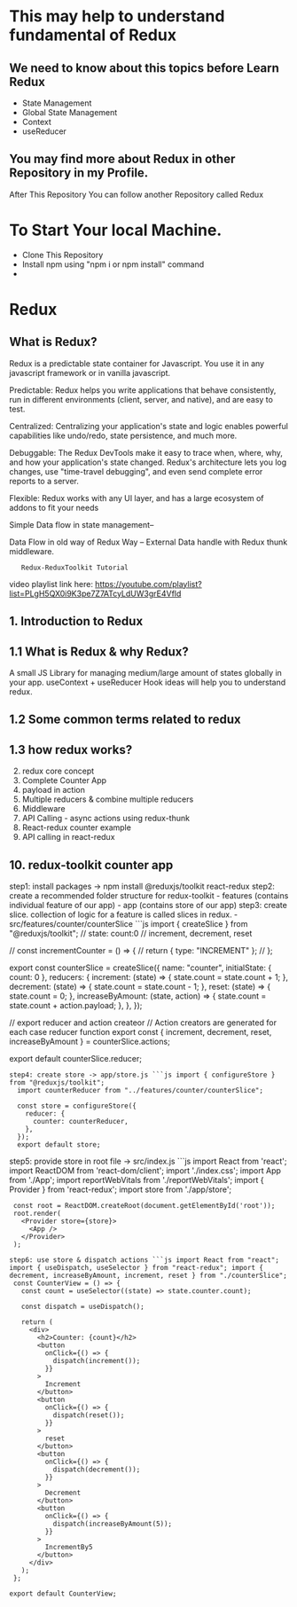 # This may help to understand fundamental of Redux
## We need to know about this topics before Learn Redux


- State Management
- Global State Management
- Context
- useReducer

## You may find more about Redux in other Repository in my Profile.

 After This Repository You can follow another Repository called Redux

# To Start Your local Machine.
- Clone This Repository
- Install npm using "npm i or npm install" command
- 

# Redux


## What is Redux?
 
Redux is a predictable state container for Javascript. You use it in any javascript framework or in vanilla javascript.

Predictable: Redux helps you write applications that behave consistently, run in different environments (client, server, and native), and are easy to test.

Centralized: Centralizing your application's state and logic enables powerful capabilities like undo/redo, state persistence, and much more.

Debuggable: The Redux DevTools make it easy to trace when, where, why, and how your application's state changed. Redux's architecture lets you log changes, use "time-travel debugging", and even send complete error reports to a server.

Flexible: Redux works with any UI layer, and has a large ecosystem of addons to fit your needs












Simple Data flow in state management–
















Data Flow in old way of  Redux Way – External Data handle with Redux thunk middleware.









       Redux-ReduxToolkit Tutorial

video playlist link here: https://youtube.com/playlist?list=PLgH5QX0i9K3pe7Z7ATcyLdUW3grE4Vfld

## 1. Introduction to Redux

## 1.1 What is Redux & why Redux?
A small JS Library
for managing medium/large amount of states globally in your app.
useContext + useReducer Hook ideas will help you to understand redux.
## 1.2 Some common terms related to redux


## 1.3 how redux works?


2. redux core concept
3. Complete Counter App
4. payload in action
5. Multiple reducers & combine multiple reducers
6. Middleware
7. API Calling - async actions using redux-thunk
8. React-redux counter example
9. API calling in react-redux




## 10. redux-toolkit counter app

step1: install packages -> npm install @reduxjs/toolkit react-redux
step2: create a recommended folder structure for redux-toolkit - features (contains individual feature of our app) - app (contains store of our app)
step3: create slice. collection of logic for a feature is called slices in redux. - src/features/counter/counterSlice ```js import { createSlice } from "@reduxjs/toolkit";
   // state: count:0
   // increment, decrement, reset

   // const incrementCounter = () => {
   //   return { type: "INCREMENT" };
   // };

   export const counterSlice = createSlice({
     name: "counter",
     initialState: { count: 0 },
     reducers: {
       increment: (state) => {
         state.count = state.count + 1;
       },
       decrement: (state) => {
         state.count = state.count - 1;
       },
       reset: (state) => {
         state.count = 0;
       },
       increaseByAmount: (state, action) => {
         state.count = state.count + action.payload;
       },
     },
   });

   // export reducer and action createor
   // Action creators are generated for each case reducer function
   export const { increment, decrement, reset, increaseByAmount } =
     counterSlice.actions;

   export default counterSlice.reducer;

   ```
step4: create store -> app/store.js ```js import { configureStore } from "@reduxjs/toolkit";
     import counterReducer from "../features/counter/counterSlice";

     const store = configureStore({
       reducer: {
         counter: counterReducer,
       },
     });
     export default store;
  ```
step5: provide store in root file -> src/index.js ```js import React from 'react'; import ReactDOM from 'react-dom/client'; import './index.css'; import App from './App'; import reportWebVitals from './reportWebVitals'; import { Provider } from 'react-redux';
     import store from './app/store';

     const root = ReactDOM.createRoot(document.getElementById('root'));
     root.render(
       <Provider store={store}>
         <App />
       </Provider>
     );

  ```
step6: use store & dispatch actions ```js import React from "react"; import { useDispatch, useSelector } from "react-redux"; import { decrement, increaseByAmount, increment, reset } from "./counterSlice";
   const CounterView = () => {
     const count = useSelector((state) => state.counter.count);

     const dispatch = useDispatch();

     return (
       <div>
         <h2>Counter: {count}</h2>
         <button
           onClick={() => {
             dispatch(increment());
           }}
         >
           Increment
         </button>
         <button
           onClick={() => {
             dispatch(reset());
           }}
         >
           reset
         </button>
         <button
           onClick={() => {
             dispatch(decrement());
           }}
         >
           Decrement
         </button>
         <button
           onClick={() => {
             dispatch(increaseByAmount(5));
           }}
         >
           IncrementBy5
         </button>
       </div>
     );
   };

export default CounterView;


